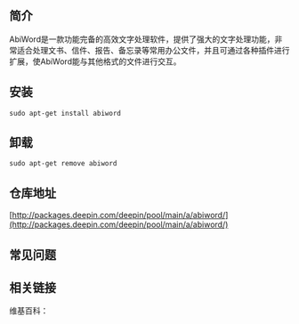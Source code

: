 ## 简介

AbiWord是一款功能完备的高效文字处理软件，提供了强大的文字处理功能，非常适合处理文书、信件、报告、备忘录等常用办公文件，并且可通过各种插件进行扩展，使AbiWord能与其他格式的文件进行交互。

## 安装

`sudo apt-get install abiword`

## 卸载

`sudo apt-get remove abiword`

## 仓库地址

[http://packages.deepin.com/deepin/pool/main/a/abiword/](http://packages.deepin.com/deepin/pool/main/a/abiword/)


## 常见问题


## 相关链接

维基百科：
